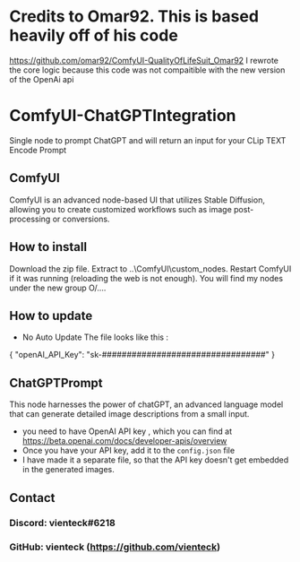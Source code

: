 # Credits to Omar92. This is based heavily off of his code
https://github.com/omar92/ComfyUI-QualityOfLifeSuit_Omar92 
I rewrote the core logic because this code was not compaitible with the new version of the OpenAi api

# ComfyUI-ChatGPTIntegration
Single node to prompt ChatGPT and will return an input for your CLip TEXT Encode Prompt

## ComfyUI
ComfyUI is an advanced node-based UI that utilizes Stable Diffusion, allowing you to create customized workflows such as image post-processing or conversions.

## How to install
Download the zip file.
Extract to ..\ComfyUI\custom_nodes.
Restart ComfyUI if it was running (reloading the web is not enough).
You will find my nodes under the new group O/....

## How to update
- No Auto Update
The file looks like this :

{
"openAI_API_Key": "sk-#################################"
}

## ChatGPTPrompt
This node harnesses the power of chatGPT, an advanced language model that can generate detailed image descriptions from a small input.
- you need to have  OpenAI API key , which you can find at https://beta.openai.com/docs/developer-apis/overview
- Once you have your API key, add it to the `config.json` file
- I have made it a separate file, so that the API key doesn't get embedded in the generated images.


## Contact
### Discord: vienteck#6218
### GitHub: vienteck (https://github.com/vienteck)